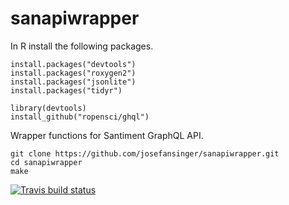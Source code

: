 # sanapiwrapper

In R install the following packages.
```
install.packages("devtools")
install.packages("roxygen2")
install.packages("jsonlite")
install.packages("tidyr")

library(devtools)
install_github("ropensci/ghql")
```

Wrapper functions for Santiment GraphQL API.
```
git clone https://github.com/josefansinger/sanapiwrapper.git
cd sanapiwrapper
make
```

[![Travis build status](https://travis-ci.com/josefansinger/sanapiwrapper.svg?branch=master)](https://travis-ci.com/josefansinger/sanapiwrapper)
